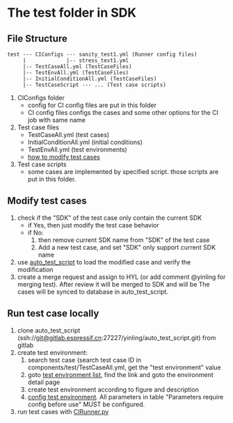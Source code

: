 # The test folder in SDK

## File Structure

```
test --- CIConfigs --- sanity_test1.yml (Runner config files)
     |             |-- stress_test1.yml
     |-- TestCaseAll.yml (TestCaseFiles)
     |-- TestEnvAll.yml (TestCaseFiles)
     |-- InitialConditionAll.yml (TestCaseFiles)
     |-- TestCaseScript --- ... (Test case scripts)
```

1. CIConfigs folder
    * config for CI config files are put in this folder
    * CI config files configs the cases and some other options for the CI job with same name
1. Test case files
    * TestCaseAll.yml (test cases)
    * InitialConditionAll.yml (initial conditions)
    * TestEnvAll.yml (test environments)
    * [how to modify test cases](https://gitlab.espressif.cn:6688/yinling/auto_test_script/blob/master/public/Design/TestCaseFiles.DesignNote.md)
1. Test case scripts
    * some cases are implemented by specified script. those scripts are put in this folder.


## Modify test cases

1. check if the "SDK" of the test case only contain the current SDK
    * if Yes, then just modify the test case behavior
    * if No: 
        1. then remove current SDK name from "SDK" of the test case
        2. Add a new test case, and set "SDK" only support current SDK name
2. use [auto_test_script](https://gitlab.espressif.cn:6688/yinling/auto_test_script) to load the modified case and verify the modification
3. create a merge request and assign to HYL (or add comment @yinling for merging test). 
After review it will be merged to SDK and will be The cases will be synced to database in auto_test_script.


## Run test case locally

1. clone auto_test_script (ssh://git@gitlab.espressif.cn:27227/yinling/auto_test_script.git) from gitlab
2. create test environment:
    1. search test case (search test case ID in components/test/TestCaseAll.yml, get the "test environment" value
    2. goto [test environment list](https://gitlab.espressif.cn:6688/yinling/auto_test_script/blob/master/public/Documents/TestEnvList.md), find the link and goto the environment detail page 
    3. create test environment according to figure and description
    4. [config test environment](https://gitlab.espressif.cn:6688/yinling/auto_test_script/blob/master/public/Design/TestEnvConfig.DesignNote.md). All parameters in table "Parameters require config before use" MUST be configured.
3. run test cases with [CIRunner.py](https://gitlab.espressif.cn:6688/yinling/auto_test_script/blob/master/public/Design/RunnerConfigs.DesignNote.md)

